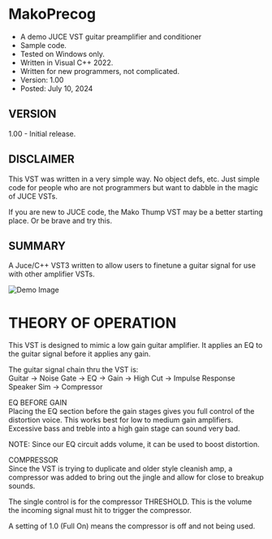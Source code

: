 # MakoPrecog
* A demo JUCE VST guitar preamplifier and conditioner
* Sample code.
* Tested on Windows only.
* Written in Visual C++ 2022.
* Written for new programmers, not complicated.
* Version: 1.00
* Posted: July 10, 2024

VERSION
------------------------------------------------------------------
1.00 - Initial release.  

DISCLAIMER
------------------------------------------------------------------  
This VST was written in a very simple way. No object defs, etc. 
Just simple code for people who are not programmers but want to 
dabble in the magic of JUCE VSTs.

If you are new to JUCE code, the Mako Thump VST may be a better
starting place. Or be brave and try this.
       
SUMMARY
------------------------------------------------------------------
A Juce/C++ VST3 written to allow users to finetune a guitar signal
for use with other amplifier VSTs.

![Demo Image](docs/assets/precogdemo.jpg)

# THEORY OF OPERATION<br />
This VST is designed to mimic a low gain guitar amplifier. It applies an EQ to the guitar signal before it
applies any gain. 

The guitar signal chain thru the VST is:  
Guitar -> Noise Gate -> EQ -> Gain -> High Cut -> Impulse Response Speaker Sim -> Compressor

EQ BEFORE GAIN  
Placing the EQ section before the gain stages gives you full control of the distortion voice. This works best for low to medium gain amplifiers.
Excessive bass and treble into a high gain stage can sound very bad.  

NOTE: Since our EQ circuit adds volume, it can be used to boost distortion.

COMPRESSOR  
Since the VST is trying to duplicate and older style cleanish amp, a compressor was added to bring out the
jingle and allow for close to breakup sounds. 

The single control is for the compressor THRESHOLD. This is the volume the incoming signal must hit to trigger the
compressor. 

A setting of 1.0 (Full On) means the compressor is off and not being used.  

